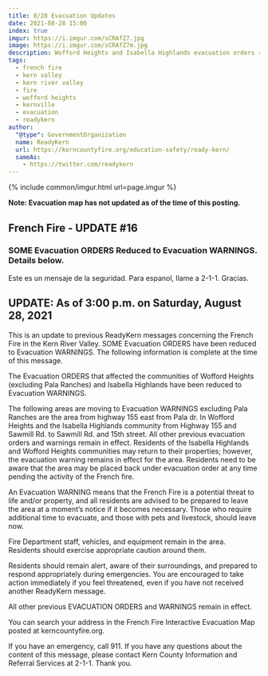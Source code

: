 ```yaml
---
title: 8/28 Evacuation Updates
date: 2021-08-28 15:00
index: true
imgur: https://i.imgur.com/sCRAfZ7.jpg
image: https://i.imgur.com/sCRAfZ7m.jpg
description: Wofford Heights and Isabella Highlands evacuation orders reduced to evacuation warnings
tags:
  - french fire
  - kern valley
  - kern river valley
  - fire
  - wofford heights
  - kernville
  - evacuation
  - readykern
author:
  "@type": GovernmentOrganization
  name: ReadyKern
  url: https://kerncountyfire.org/education-safety/ready-kern/
  sameAs:
    - https://twitter.com/readykern
---
```

{% include common/imgur.html url=page.imgur %}

**Note: Evacuation map has not updated as of the time of this posting.**

## French Fire - UPDATE #16
### SOME Evacuation ORDERS Reduced to Evacuation WARNINGS. Details below.

Este es un mensaje de la seguridad. Para espanol, llame a 2-1-1. Gracias.

## UPDATE: As of 3:00 p.m. on Saturday, August 28, 2021

This is an update to previous ReadyKern messages concerning the French Fire in the Kern River Valley. SOME Evacuation ORDERS have been reduced to Evacuation WARNINGS. The following information is complete at the time of this message.

The Evacuation ORDERS that affected the communities of Wofford Heights (excluding Pala Ranches) and Isabella Highlands have been reduced to Evacuation WARNINGS.

The following areas are moving to Evacuation WARNINGS excluding Pala Ranches are the area from highway 155 east from Pala dr. In Wofford Heights and the Isabella Highlands community from Highway 155 and Sawmill Rd. to Sawmill Rd. and 15th street. All other previous evacuation orders and warnings remain in effect. Residents of the Isabella Highlands and Wofford Heights communities may return to their properties; however, the evacuation warning remains in effect for the area. Residents need to be aware that the area may be placed back under evacuation order at any time pending the activity of the French fire.

An Evacuation WARNING means that the French Fire is a potential threat to life and/or property, and all residents are advised to be prepared to leave the area at a moment’s notice if it becomes necessary. Those who require additional time to evacuate, and those with pets and livestock, should leave now.

Fire Department staff, vehicles, and equipment remain in the area. Residents should exercise appropriate caution around them.

Residents should remain alert, aware of their surroundings, and prepared to respond appropriately during emergencies. You are encouraged to take action immediately if you feel threatened, even if you have not received another ReadyKern message.

All other previous EVACUATION ORDERS and WARNINGS remain in effect.

You can search your address in the French Fire Interactive Evacuation Map posted at kerncountyfire.org.

If you have an emergency, call 911. If you have any questions about the content of this message, please contact Kern County Information and Referral Services at 2-1-1. Thank you.
